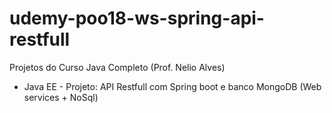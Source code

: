 # udemy-poo18-ws-spring-api-restfull

Projetos do Curso Java Completo (Prof. Nelio Alves)

- Java EE - Projeto: API Restfull com Spring boot e banco MongoDB (Web services + NoSql)
